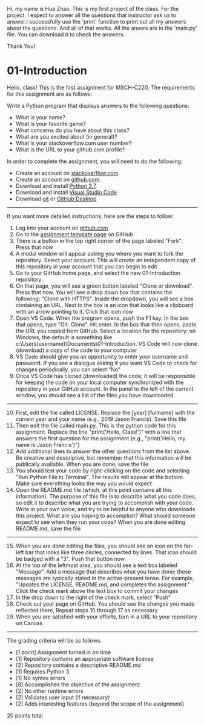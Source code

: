 Hi, my name is Hua Zhao. 
This is my first project of the class.
For the project, I expect to answer all the questions that instructor ask us to answer.I successfully use the 'print' function to print out all my answers about the questions. And all of that works. All the ansers are in the 'main.py' file. You can download it to check the answers. 

Thank You!



# 01-Introduction

Hello, class! This is the first assignment for MSCH-C220. The requirements for this assignment are as follows:

Write a Python program that displays answers to the following questions:

* What is your name?
* What is your favorite game?
* What concerns do you have about this class?
* What are you excited about (in general)?
* What is your stackoverflow.com user number?
* What is the URL to your github.com profile?

In order to complete the assignment, you will need to do the following:

* Create an account on [stackoverflow.com](https://stackoverflow.com).
* Create an account on [github.com](https://github.com).
* Download and install [Python 3.7](https://www.python.org/downloads/).
* Download and install [Visual Studio Code](https://code.visualstudio.com)
* Download [git](https://git-scm.com/downloads) or [GitHub Desktop](https://desktop.github.com/)

---

If you want more detailed instructions, here are the steps to follow:

1. Log into your account on [github.com](github.com)
2. Go to the [assignment template page](https://github.com/BL-MSCH-C220-F19/01-Introduction) on GitHub
3. There is a button in the top right corner of the page labeled "Fork". Press that now
4. A modal window will appear asking you where you want to fork the repository. Select your account. This will create an independent copy of this repository in your account that you can begin to edit
5. Go to your GitHub home page, and select the new 01-Introduction repository
6. On that page, you will see a green button labeled "Clone or download". Press that now. You will see a drop down box that contains the following: "Clone with HTTPS". Inside the dropdown, you will see a box containing an URL. Next to the box is an icon that looks like a clipboard with an arrow pointing to it. Click that icon now
7. Open VS Code. When the program opens, push the F1 key. In the box that opens, type "Git: Clone". Hit enter. In the box that then opens, paste the URL you copied from GitHub. Select a location for the repository; on Windows, the default is something like c:\Users\(username)\Documents\01-Introduction. VS Code will now clone (download) a copy of the code to your computer
8. VS Code should give you an opportunity to enter your username and password. If you see a dialogue asking if you want VS Code to check for changes periodically, you can select "No" 
9. Once VS Code has cloned (downloaded) the code, it will be responsible for keeping the code on your local computer synchronized with the repository in your GitHub account. In the panel to the left of the current window, you should see a list of the files you have downloaded

---

10. First, edit the file called LICENSE. Replace the [year] [fullname] with the current year and your name (e.g., 2019 Jason Francis). Save this file
11. Then edit the file called main.py. This is the python code for this assignment. Replace the line "print('Hello, Class!')" with a line that answers the first question for the assignment (e.g., "print('Hello, my name is Jason Francis')")
12. Add additional lines to answer the other questions from the list above. Be creative and descriptive, but remember that this information will be publically available. When you are done, save the file
13. You should test your code by right-clicking on the code and selecting "Run Python File in Terminal". The results will appear at the bottom. Make sure everything looks the way you would expect
14. Open the README.md file (which, at this point contains all this information). The purpose of this file is to describe what you code does, so edit it to describe what you are trying to accomplish with your code. Write in your own voice, and try to be helpful to anyone who downloads this project. What are you hoping to accomplish? What should someone expect to see when they run your code? When you are done editing README.md, save the file

---

15. When you are done editing the files, you should see an icon on the far-left bar that looks like three circles, connected by lines. That icon should be badged with a "3". Push that button now
16. At the top of the leftmost area, you should see a text box labeled "Message". Add a message that describes what you have done; these messages are typically stated in the active-present tense. For example, "Updates the LICENSE, README.md, and completes the assignment." Click the check mark above the text box to commit your changes
17. In the drop down to the right of the check mark, select "Push"
18. Check out your page on GitHub. You should see the changes you made reflected there, Repeat steps 10 through 17 as necessary
19. When you are satisfied with your efforts, turn in a URL to your repository on Canvas

---

The grading criteria will be as follows:

* [1 point] Assignment turned in on time
* [1] Repository contains an appropriate software license
* [2] Repository contains a descriptive README.md
* [1] Requires Python 3
* [1] No syntax errors
* [8] Accomplishes the objective of the assignment
* [2] No other runtime errors
* [2] Validates user input (if necessary)
* [2] Adds interesting features (beyond the scope of the assignment)

20 points total